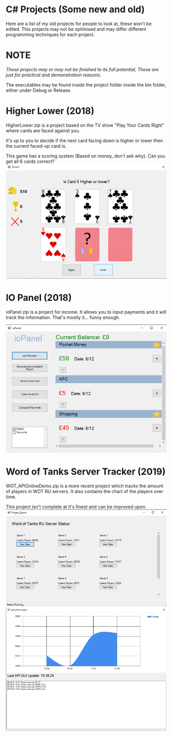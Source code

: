 C# Projects (Some new and old)
=
Here are a list of my old projects for people to look at, these won't be edited.
This projects may not be optimised and may differ different programming techniques for each project.
# NOTE #
*These projects may or may not be finished to its full potential, These are just for practical and demonstration reasons.*

The executables may be found inside the project folder inside the bin folder, either under Debug or Release.

# Higher Lower (2018) #
HigherLower.zip is a project based on the TV show "Play Your Cards Right" where cards are faced against you.

It's up to you to decide if the next card facing down is higher or lower then the current faced-up card is.

This game has a scoring system (Based on money, don't ask why). Can you get all 6 cards correct?
![Based on the card game TV show "Play your cards right"](https://raw.githubusercontent.com/TheE7Player/Old_Projects/master/images/play_cards_right_image.png)


# IO Panel (2018)  #
ioPanel.zip is a project for income. It allows you to input payments and it will track the information. 
That's mostly it... funny enough.

![A demo of sample incomes and outcomes which you can favouritise!](https://raw.githubusercontent.com/TheE7Player/Old_Projects/master/images/ioPanel_image.png)

# Word of Tanks Server Tracker (2019)  #
WOT_APIOnlineDemo.zip is a more recent project which tracks the amount of players in WOT RU servers.
It also contains the chart of the players over time.

This project isn't complete at it's finest and can be improved upon. 
![Menu of different servers you can impact based on player count](https://raw.githubusercontent.com/TheE7Player/Old_Projects/master/images/wot_main_menu_image.png)
![A graph showing the players as a chart](https://raw.githubusercontent.com/TheE7Player/Old_Projects/master/images/wot_chart_server_image.png)
